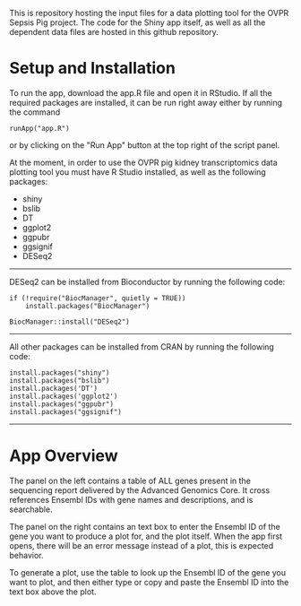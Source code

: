 This is repository hosting the input files for a data plotting tool for the OVPR Sepsis Pig project. The code for the Shiny app itself, as well as all the dependent data files are hosted in this github repository.

# Setup and Installation

To run the app, download the app.R file and open it in RStudio. If all the required packages are installed, it can be run right away either by running the command 
```
runApp("app.R")
```
or by clicking on the "Run App" button at the top right of the script panel.

At the moment, in order to use the OVPR pig kidney transcriptomics data plotting tool you must have R Studio installed, as well as the following packages:

- shiny
- bslib
- DT
- ggplot2
- ggpubr
- ggsignif
- DESeq2

----------------------------------------------------------------------------------------

DESeq2 can be installed from Bioconductor by running the following code:

```
if (!require("BiocManager", quietly = TRUE))
    install.packages("BiocManager")

BiocManager::install("DESeq2")
```

----------------------------------------------------------------------------------------

All other packages can be installed from CRAN by running the following code:

```
install.packages("shiny")
install.packages("bslib")
install.packages('DT')
install.packages('ggplot2')
install.packages("ggpubr")
install.packages("ggsignif")
```
----------------------------------------------------------------------------------------

# App Overview

The panel on the left contains a table of ALL genes present in the sequencing report delivered by the Advanced Genomics Core. It cross references Ensembl IDs with gene names and descriptions, and is searchable.

The panel on the right contains an text box to enter the Ensembl ID of the gene you want to produce a plot for, and the plot itself. When the app first opens, there will be an error message instead of a plot, this is expected behavior.

To generate a plot, use the table to look up the Ensembl ID of the gene you want to plot, and then either type or copy and paste the Ensembl ID into the text box above the plot.
